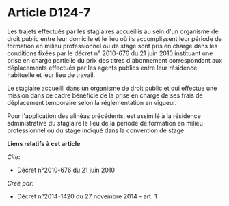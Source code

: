 # Article D124-7

Les trajets effectués par les stagiaires accueillis au sein d'un organisme de droit public entre leur domicile et le lieu où
ils accomplissent leur période de formation en milieu professionnel ou de stage sont pris en charge dans les conditions
fixées par le décret n° 2010-676 du 21 juin 2010 instituant une prise en charge partielle du prix des titres d'abonnement
correspondant aux déplacements effectués par les agents publics entre leur résidence habituelle et leur lieu de travail. 

Le stagiaire accueilli dans un organisme de droit public et qui effectue une mission dans ce cadre bénéficie de la prise en
charge de ses frais de déplacement temporaire selon la réglementation en vigueur. 

Pour l'application des alinéas précédents, est assimilé à la résidence administrative du stagiaire le lieu de la période de
formation en milieu professionnel ou du stage indiqué dans la convention de stage.

**Liens relatifs à cet article**

_Cite_:

  - Décret n°2010-676 du 21 juin 2010

_Créé par_:

  - Décret n°2014-1420 du 27 novembre 2014 - art. 1
